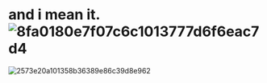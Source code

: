 # and i mean it. ![8fa0180e7f07c6c1013777d6f6eac7d4](https://github.com/SUNLIBERTY/SUNLIBERTY/assets/161395048/dd35eaf0-5858-4619-811a-d7330c456057)







![2573e20a101358b36389e86c39d8e962](https://github.com/SUNLIBERTY/SUNLIBERTY/assets/161395048/848ae1e8-e78e-4a45-b6a1-936a38596c66)


